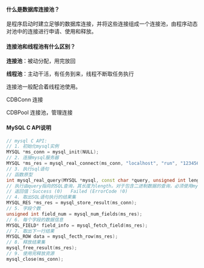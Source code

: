 #### 什么是数据库连接池？

是程序启动时建立足够的数据库连接，并将这些连接组成一个连接池，由程序动态对池中的连接进行申请、使用和释放。

#### 连接池和线程池有什么区别？

**连接池**：被动分配，用完放回

**线程池**：主动干活，有任务到来，线程不断取任务执行

连接池一般配合着线程池使用。







CDBConn 连接

CDBPool 连接池，管理连接



#### MySQL  C  API说明

```cpp
// mysql C API:
// 1. 初始化mysql实例
MYSQL *ms_conn = mysql_init(NULL);
// 2. 连接mysql服务器
MYSQL *ms_res = mysql_real_connect(ms_conn, "localhost", "run", "123456");
// 3. 执行sql语句
// 函数原型
int mysql_real_query(MYSQL *mysql, const char *query, unsigned int length);
// 执行由query指向的SQL查询，其长度为length。对于包含二进制数据的查询，必须使用mysql_real_query而不是mysql_query.
// 返回值：Success (0)   Failed (ErrorCode !0)
// 4. 取出SQL语句执行的结果集
MYSQL_RES *ms_res = mysql_store_result(ms_conn);
// 5. 字段个数
unsigned int field_num = mysql_num_fields(ms_res);
// 6. 每个字段的数据信息
MYSQL_FIELD* field_info = mysql_fetch_field(ms_res);
// 7. 取出下一行结果
MYSQL_ROW data = mysql_fecth_row(ms_res);
// 8. 释放结果集
mysql_free_result(ms_res);
// 9. 使用完释放资源
mysql_close(ms_conn);
```

